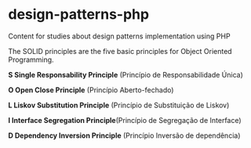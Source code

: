 # design-patterns-php
Content for studies about design patterns implementation using PHP

The SOLID principles are the five basic principles for Object Oriented Programming.

**S Single Responsability Principle** (Princípio de Responsabilidade Única)

**O Open Close Principle** (Princípio Aberto-fechado)

**L Liskov Substitution Principle** (Princípio de Substituição de Liskov)

**I Interface Segregation Principle**(Princípio de Segregação de Interface) 

**D Dependency Inversion Principle** (Princípio Inversão de dependência)
